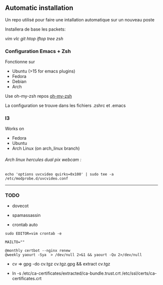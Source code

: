 ## Automatic installation

Un repo utilisé pour faire une intallation automatique sur un nouveau poste

Installera de base les packets:

*vim vlc git htop iftop tree zsh*

### Configuration Emacs + Zsh

Fonctionne sur
* Ubuntu (>15 for emacs plugins)
* Fedora
* Debian
* Arch

Use oh-my-zsh repos [oh-my-zsh](https://github.com/exocen/oh-my-zsh.git)

La configuration se trouve dans les fichiers .zshrc et .emacs

### I3

Works on
* Fedora
* Ubuntu
* Arch Linux (on arch_linux branch)

###### Arch linux hercules dual pix webcam :
```shell
echo 'options uvcvideo quirks=0x100' | sudo tee -a /etc/modprobe.d/uvcvideo.conf
```

---

### TODO

* dovecot

* spamassassin

* crontab auto
````
sudo EDITOR=vim crontab -e
````
````
MAILTO=""

@monthly certbot --nginx renew
@weekly yaourt -Sya  > /dev/null 2>&1 && yaourt -Qu 2>/dev/null
````
* cv => gpg -do cv.tgz cv.tgz.gpg && extract cv.tgz

* ln -s /etc/ca-certificates/extracted/ca-bundle.trust.crt /etc/ssl/certs/ca-certificates.crt
